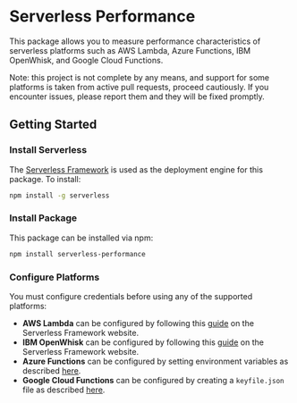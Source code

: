 # Serverless Performance

This package allows you to measure performance characteristics of serverless platforms such as AWS Lambda, Azure Functions, IBM OpenWhisk, and Google Cloud Functions.

Note: this project is not complete by any means, and support for some platforms is taken from active pull requests, proceed cautiously. If you encounter issues, please report them and they will be fixed promptly.

## Getting Started

### Install Serverless

The <a href='http://www.serverless.com'>Serverless Framework</a> is used as the deployment engine for this package. To install:

```bash
npm install -g serverless
```

### Install Package

This package can be installed via npm:

```bash
npm install serverless-performance
```

### Configure Platforms

You must configure credentials before using any of the supported platforms:

* **AWS Lambda** can be configured by following this <a href='https://serverless.com/framework/docs/providers/aws/guide/credentials/'>guide</a> on the Serverless Framework website.
* **IBM OpenWhisk** can be configured by following this <a href='https://serverless.com/framework/docs/providers/openwhisk/guide/credentials/'>guide</a> on the Serverless Framework website.
* **Azure Functions** can be configured by setting environment variables as described <a href='https://github.com/serverless/serverless-azure-functions/tree/707855008fc688c954a2bf6dfc244b3296a66086'>here</a>.
* **Google Cloud Functions** can be configured by creating a `keyfile.json` file as described <a href='https://github.com/serverless/serverless-google-cloudfunctions/tree/1100f3439ce478f370366c65d73236e2a5b47cc0'>here</a>.
